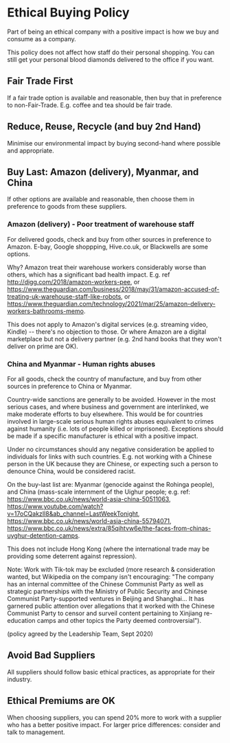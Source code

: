 # Ethical Buying Policy

Part of being an ethical company with a positive impact is how we buy and consume as a company.

This policy does not affect how staff do their personal shopping. You can still get your personal blood diamonds delivered to the office if you want.

## Fair Trade First

If a fair trade option is available and reasonable, then buy that in preference to non-Fair-Trade. E.g. coffee and tea should be fair trade.

## Reduce, Reuse, Recycle (and buy 2nd Hand)

Minimise our environmental impact by buying second-hand where possible and appropriate.

## Buy Last: Amazon (delivery), Myanmar, and China

If other options are available and reasonable, then choose them in preference to goods from these suppliers.

### Amazon (delivery) - Poor treatment of warehouse staff

For delivered goods, check and buy from other sources in preference to Amazon. E-bay, Google shoppping, Hive.co.uk, or Blackwells are some options.

Why? Amazon treat their warehouse workers considerably worse than others, which has a significant bad health impact.
E.g. ref <http://digg.com/2018/amazon-workers-pee>, or <https://www.theguardian.com/business/2018/may/31/amazon-accused-of-treating-uk-warehouse-staff-like-robots>, or <https://www.theguardian.com/technology/2021/mar/25/amazon-delivery-workers-bathrooms-memo>.

This does not apply to Amazon's digital services (e.g. streaming video, Kindle) -- there's no objection to those. Or where Amazon are a digital marketplace but not a delivery partner (e.g. 2nd hand books that they won't deliver on prime are OK).

### China and Myanmar - Human rights abuses

For all goods, check the country of manufacture, and buy from other sources in preference to China or Myanmar.

Country-wide sanctions are generally to be avoided. However in the most serious cases, and where business and government are interlinked, we make moderate efforts to buy elsewhere. This would be for countries involved in large-scale serious human rights abuses equivalent to crimes against humanity (i.e. lots of people killed or imprisoned). Exceptions should be made if a specific manufacturer is ethical with a positive impact.

Under no circumstances should any negative consideration be applied to individuals for links with such countries. E.g. not working with a Chinese person in the UK because they are Chinese, or expecting such a person to denounce China, would be considered racist.

On the buy-last list are: Myanmar (genocide against the Rohinga people), and China (mass-scale internment of the Uighur people; e.g. ref: https://www.bbc.co.uk/news/world-asia-china-50511063, https://www.youtube.com/watch?v=17oCQakzIl8&ab_channel=LastWeekTonight, https://www.bbc.co.uk/news/world-asia-china-55794071, https://www.bbc.co.uk/news/extra/85qihtvw6e/the-faces-from-chinas-uyghur-detention-camps.

This does not include Hong Kong (where the international trade may be providing some deterrent against repression).

Note: Work with Tik-tok may be excluded (more research & consideration wanted, but Wikipedia on the company isn't encouraging: "The company has an internal committee of the Chinese Communist Party as well as strategic partnerships with the Ministry of Public Security and Chinese Communist Party-supported ventures in Beijing and Shanghai... It has garnered public attention over allegations that it worked with the Chinese Communist Party to censor and surveil content pertaining to Xinjiang re-education camps and other topics the Party deemed controversial").

(policy agreed by the Leadership Team, Sept 2020)

## Avoid Bad Suppliers

All suppliers should follow basic ethical practices, as appropriate for their industry.

## Ethical Premiums are OK

When choosing suppliers, you can spend 20% more to work with a supplier who has a better positive impact.
For larger price differences: consider and talk to management.

